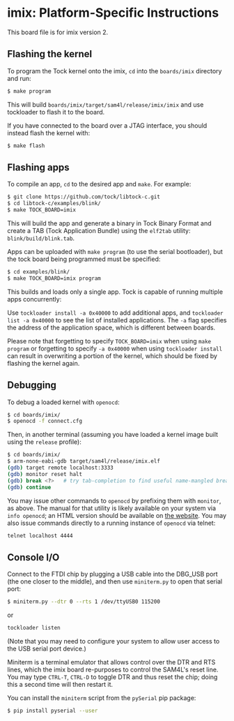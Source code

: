 imix: Platform-Specific Instructions
=====================================

This board file is for imix version 2.


## Flashing the kernel

To program the Tock kernel onto the imix, `cd` into the `boards/imix` directory
and run:

```bash
$ make program
```

This will build `boards/imix/target/sam4l/release/imix/imix` and use tockloader to
flash it to the board.

If you have connected to the board over a JTAG interface, you should instead
flash the kernel with:

```bash
$ make flash
```

## Flashing apps

To compile an app, `cd` to the desired app and `make`. For example:

```bash
$ git clone https://github.com/tock/libtock-c.git
$ cd libtock-c/examples/blink/
$ make TOCK_BOARD=imix
```

This will build the app and generate a binary in Tock Binary Format and create a
TAB (Tock Application Bundle) using the `elf2tab` utility:
`blink/build/blink.tab`.

Apps can be uploaded with `make program` (to use the serial bootloader), but
the tock board being programmed must be specified:

```bash
$ cd examples/blink/
$ make TOCK_BOARD=imix program
```

This builds and loads only a single app. Tock is capable of running multiple apps
concurrently:

Use `tockloader install -a 0x40000` to add additional apps, and
`tockloader list -a 0x40000` to see the list of installed applications. The `-a`
flag specifies the address of the application space, which is different between
boards.

Please note that forgetting to specify `TOCK_BOARD=imix` when using `make program`
or forgetting to specify `-a 0x40000` when using `tockloader install` can result
in overwriting a portion of the kernel, which should be fixed by flashing the
kernel again.

## Debugging

To debug a loaded kernel with `openocd`:

```bash
$ cd boards/imix/
$ openocd -f connect.cfg
```

Then, in another terminal (assuming you have loaded a kernel image built using
the `release` profile):

```bash
$ cd boards/imix/
$ arm-none-eabi-gdb target/sam4l/release/imix.elf
(gdb) target remote localhost:3333
(gdb) monitor reset halt
(gdb) break <?>   # try tab-completion to find useful name-mangled breakpoints
(gdb) continue
```

You may issue other commands to `openocd` by prefixing them with `monitor`, as
above.  The manual for that utility is likely available on your system via
`info openocd`; an HTML version should be available on
[the website](http://openocd.org/).  You may also issue commands directly to a
running instance of `openocd` via telnet:

```bash
telnet localhost 4444
```

## Console I/O

Connect to the FTDI chip by plugging a USB cable into the DBG\_USB port (the
one closer to the middle), and then use `miniterm.py` to open that serial port:

```bash
$ miniterm.py --dtr 0 --rts 1 /dev/ttyUSB0 115200
```

or

```bash
tockloader listen
```

(Note that you may need to configure your system to allow user access to the
USB serial port device.)

Miniterm is a terminal emulator that allows control over the DTR and RTS lines,
which the imix board re-purposes to control the SAM4L's reset line.  You may
type `CTRL-T`, `CTRL-D` to toggle DTR and thus reset the chip; doing this a
second time will then restart it.

You can install the `miniterm` script from the `pySerial` pip package:

```bash
$ pip install pyserial --user
```

